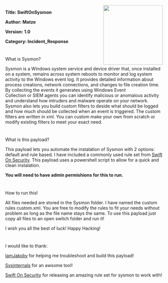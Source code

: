 <img align="right" width="190" height="190" src="https://github.com/matze-infosec/matze-infosec/blob/main/Assets/Images/Logo_clear_small.png">

**Title: SwiftOnSysmon**

**Author: Matze**

**Version: 1.0**

**Category: Incident_Response**

#

What is Sysmon?

Sysmon is a Windows system service and device driver that, once installed on a system, remains across system reboots to monitor and log system activity to the Windows event log. It provides detailed information about process 
creations, network connections, and changes to file creation time. By collecting the events it generates using Windows Event Collection or SIEM agents you can identify malicious or anomalous activity and understand how intruders 
and malware operate on your network. Sysmon also lets you build custom filters to deside what should be logged and how much should be collected when an event is triggered. The custom filters are written in xml. 
You can custom make your own from scratch or modify existing filters to meet your exact need.
#
What is this payload?

This payload lets you automate the instalation of Sysmon with 2 options: default and rule based. I have included a commonly used rule set from [Swift On Security](https://github.com/SwiftOnSecurity/sysmon-config). This payload
uses a powershell script to allow for a quick and clean instalation. 

**You will need to have admin permishions for this to run.**

#
How to run this!

All files needed are stored in the Sysmon folder. I have named the custom rules custom.xml. You are free to modify the rules to fit your needs without problem as long as the file name stays the same. To use this payload just 
copy all files to an open switch folder and run it!

I wish you all the best of luck! Happy Hacking!
#

I would like to thank:

[IamJakoby](https://github.com/I-Am-Jakoby) for helping me troubleshoot and build this payload!

[Sysinternals](https://learn.microsoft.com/en-us/sysinternals/downloads/sysmon) for an awsome tool!

[Swift On Security](https://github.com/SwiftOnSecurity) for releasing an amazing rule set for sysmon to work with!
